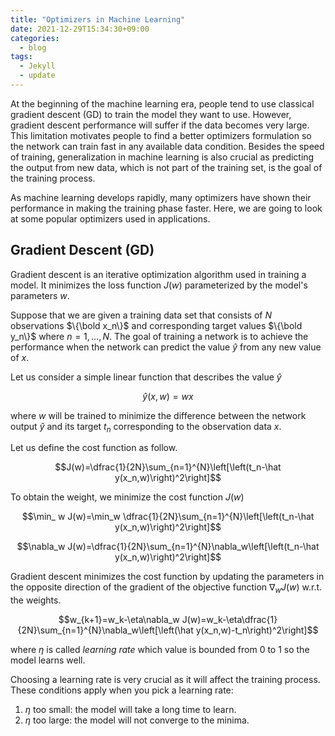 ```yaml
---
title: "Optimizers in Machine Learning"
date: 2021-12-29T15:34:30+09:00
categories:
  - blog
tags:
  - Jekyll
  - update
---
```


At the beginning of the machine learning era, people tend to use classical gradient descent (GD) to train the model they want to use. However, gradient descent performance will suffer if the data becomes very large. This limitation motivates people to find a better optimizers formulation so the network can train fast in any available data condition. Besides the speed of training, generalization in machine learning is also crucial as predicting the output from new data, which is not part of the training set, is the goal of the training process.

As machine learning develops rapidly, many optimizers have shown their performance in making the training phase faster. Here, we are going to look at some popular optimizers used in applications.

## Gradient Descent (GD)

Gradient descent is an iterative optimization algorithm used in training a model. It minimizes the loss function $J(w)$ parameterized by the model's parameters $w$.

Suppose that we are given a training data set that consists of $N$ observations $\{\bold x_n\}$ and corresponding target values $\{\bold y_n\}$ where $n=1,\dots, N$. The goal of training a network is to achieve the performance when the network can predict the value ${\hat y}$ from any new value of $x$. 

Let us consider a simple linear function that describes the value ${\hat y}$ 

$$\hat y(x,w) = wx$$

where $w$ will be trained to minimize the difference between the network output $\hat y$ and its target $t_n$ corresponding to the observation data $x$.

Let us define the cost function as follow.

$$J(w)=\dfrac{1}{2N}\sum_{n=1}^{N}\left[\left(t_n-\hat y(x_n,w)\right)^2\right]$$

To obtain the weight, we minimize the cost function $J(w)$

$$\min_ w J(w)=\min_w \dfrac{1}{2N}\sum_{n=1}^{N}\left[\left(t_n-\hat y(x_n,w)\right)^2\right]$$

$$\nabla_w J(w)=\dfrac{1}{2N}\sum_{n=1}^{N}\nabla_w\left[\left(t_n-\hat y(x_n,w)\right)^2\right]$$

Gradient descent minimizes the cost function by updating the parameters in the opposite direction of the gradient of the objective function  $\nabla_w J(w)$ w.r.t. the weights.

$$w_{k+1}=w_k-\eta\nabla_w J(w)=w_k-\eta\dfrac{1}{2N}\sum_{n=1}^{N}\nabla_w\left[\left(\hat y(x_n,w)-t_n\right)^2\right]$$

where $\eta$ is called *learning rate* which value is bounded from 0 to 1 so the model learns well.

Choosing a learning rate is very crucial as it will affect the training process. These conditions apply when you pick a learning rate:

1. $\eta$ too small: the model will take a long time to learn.
2. $\eta$ too large: the model will not converge to the minima.